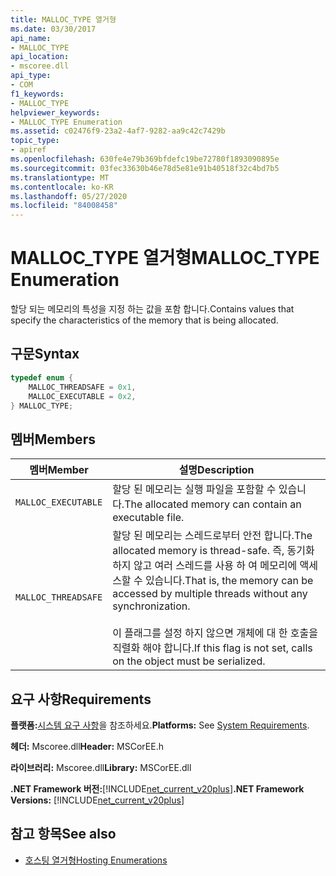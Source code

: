 ```yaml
---
title: MALLOC_TYPE 열거형
ms.date: 03/30/2017
api_name:
- MALLOC_TYPE
api_location:
- mscoree.dll
api_type:
- COM
f1_keywords:
- MALLOC_TYPE
helpviewer_keywords:
- MALLOC_TYPE Enumeration
ms.assetid: c02476f9-23a2-4af7-9282-aa9c42c7429b
topic_type:
- apiref
ms.openlocfilehash: 630fe4e79b369bfdefc19be72780f1893090895e
ms.sourcegitcommit: 03fec33630b46e78d5e81e91b40518f32c4bd7b5
ms.translationtype: MT
ms.contentlocale: ko-KR
ms.lasthandoff: 05/27/2020
ms.locfileid: "84008458"
---
```

# <a name="malloc_type-enumeration"></a><span data-ttu-id="d2c57-102">MALLOC_TYPE 열거형</span><span class="sxs-lookup"><span data-stu-id="d2c57-102">MALLOC_TYPE Enumeration</span></span>
<span data-ttu-id="d2c57-103">할당 되는 메모리의 특성을 지정 하는 값을 포함 합니다.</span><span class="sxs-lookup"><span data-stu-id="d2c57-103">Contains values that specify the characteristics of the memory that is being allocated.</span></span>  
  
## <a name="syntax"></a><span data-ttu-id="d2c57-104">구문</span><span class="sxs-lookup"><span data-stu-id="d2c57-104">Syntax</span></span>  
  
```cpp  
typedef enum {  
    MALLOC_THREADSAFE = 0x1,  
    MALLOC_EXECUTABLE = 0x2,  
} MALLOC_TYPE;  
```  
  
## <a name="members"></a><span data-ttu-id="d2c57-105">멤버</span><span class="sxs-lookup"><span data-stu-id="d2c57-105">Members</span></span>  
  
|<span data-ttu-id="d2c57-106">멤버</span><span class="sxs-lookup"><span data-stu-id="d2c57-106">Member</span></span>|<span data-ttu-id="d2c57-107">설명</span><span class="sxs-lookup"><span data-stu-id="d2c57-107">Description</span></span>|  
|------------|-----------------|  
|`MALLOC_EXECUTABLE`|<span data-ttu-id="d2c57-108">할당 된 메모리는 실행 파일을 포함할 수 있습니다.</span><span class="sxs-lookup"><span data-stu-id="d2c57-108">The allocated memory can contain an executable file.</span></span>|  
|`MALLOC_THREADSAFE`|<span data-ttu-id="d2c57-109">할당 된 메모리는 스레드로부터 안전 합니다.</span><span class="sxs-lookup"><span data-stu-id="d2c57-109">The allocated memory is thread-safe.</span></span> <span data-ttu-id="d2c57-110">즉, 동기화 하지 않고 여러 스레드를 사용 하 여 메모리에 액세스할 수 있습니다.</span><span class="sxs-lookup"><span data-stu-id="d2c57-110">That is, the memory can be accessed by multiple threads without any synchronization.</span></span><br /><br /> <span data-ttu-id="d2c57-111">이 플래그를 설정 하지 않으면 개체에 대 한 호출을 직렬화 해야 합니다.</span><span class="sxs-lookup"><span data-stu-id="d2c57-111">If this flag is not set, calls on the object must be serialized.</span></span>|  
  
## <a name="requirements"></a><span data-ttu-id="d2c57-112">요구 사항</span><span class="sxs-lookup"><span data-stu-id="d2c57-112">Requirements</span></span>  
 <span data-ttu-id="d2c57-113">**플랫폼:**[시스템 요구 사항](../../get-started/system-requirements.md)을 참조하세요.</span><span class="sxs-lookup"><span data-stu-id="d2c57-113">**Platforms:** See [System Requirements](../../get-started/system-requirements.md).</span></span>  
  
 <span data-ttu-id="d2c57-114">**헤더:** Mscoree.dll</span><span class="sxs-lookup"><span data-stu-id="d2c57-114">**Header:** MSCorEE.h</span></span>  
  
 <span data-ttu-id="d2c57-115">**라이브러리:** Mscoree.dll</span><span class="sxs-lookup"><span data-stu-id="d2c57-115">**Library:** MSCorEE.dll</span></span>  
  
 <span data-ttu-id="d2c57-116">**.NET Framework 버전:**[!INCLUDE[net_current_v20plus](../../../../includes/net-current-v20plus-md.md)]</span><span class="sxs-lookup"><span data-stu-id="d2c57-116">**.NET Framework Versions:** [!INCLUDE[net_current_v20plus](../../../../includes/net-current-v20plus-md.md)]</span></span>  
  
## <a name="see-also"></a><span data-ttu-id="d2c57-117">참고 항목</span><span class="sxs-lookup"><span data-stu-id="d2c57-117">See also</span></span>

- [<span data-ttu-id="d2c57-118">호스팅 열거형</span><span class="sxs-lookup"><span data-stu-id="d2c57-118">Hosting Enumerations</span></span>](hosting-enumerations.md)

